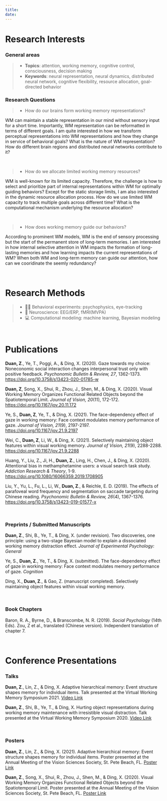 ```yaml
---
title: 
date: 
---
```


# Research Interests
### General areas
>* **Topics**: attention, working memory, cognitive control, consciousness, decision making
>* **Keywords**: neural representation, neural dynamics, distributed neural network, cognitive flexibility, resource allocation, goal-directed behavior


### Research Questions
 
>* How do our brains form working memory representations?

WM can maintain a stable representation in our mind without sensory input for a short time. Importantly, WM representation can be reformatted in terms of different goals. I am quite interested in how we transform perceptual representations into WM representations and how they change in service of behavioral goals? What is the nature of WM representation? How do different brain regions and distributed neural networks contribute to it?


&nbsp;

>* How do we allocate limited working memory resources?

WM is well-known for its limited capacity. Therefore, the challenge is how to select and prioritize part of internal representations within WM for optimally guiding behaviors? Except for the static storage limits, I am also interested in the dynamic resource allocation process. How do we use limited WM capacity to track multiple goals across different time? What is the computational mechanism underlying the resource allocation?



&nbsp;

>* How does working memory guide our behaviors?

According to prominent WM models, WM is the end of sensory processing but the start of the permanent store of long-term memories. I am interested in how internal selective attention in WM impacts the formation of long-lasting memories and how learning impacts the current representations of WM? When both WM and long-term memory can guide our attention, how can we cooridinate the seemly redundancy?



&nbsp;

# Research Methods
>* 🙋‍♀️ Behavioral experiments: psychophysics, eye-tracking
>* 🧠 Neuroscience: EEG/ERP, fMRI(MVPA)
>* 💻 Computational modeling: machine learning, Bayesian modeling

&nbsp;

# Publications
**Duan, Z**., Ye, T., Poggi, A., & Ding, X. (2020). Gaze towards my choice: Noneconomic social interaction changes interpersonal trust only with positive feedback. *Psychonomic Bulletin & Review, 27*, 1362-1373. https://doi.org/10.3758/s13423-020-01785-w

**Duan, Z**, Song, X., Shui, R., Zhou, J., Shen, M., & Ding, X. (2020). Visual Working Memory Organizes Functional Related Objects beyond the Spatiotemporal Limit. *Journal of Vision, 20*(11), 172-172. https://doi.org/10.1167/jov.20.11.172 

Ye, S., **Duan, Z**, Ye, T., & Ding, X. (2021). The face-dependency effect of gaze in working memory: Face context modulates memory performance of gaze. *Journal of Vision, 21*(9), 2197-2197. https://doi.org/10.1167/jov.21.9.2197 


Wei, C., **Duan, Z**, Li, W., & Ding, X. (2021). Selectively maintaining object features within visual working memory. *Journal of Vision, 21*(9), 2288-2288. https://doi.org/10.1167/jov.21.9.2288 

Huang, Y., Liu, Z., Ji, H., **Duan, Z**., Ling, H., Chen, J., & Ding, X. (2020). Attentional bias in methamphetamine users: a visual search task study. *Addiction Research & Theory*, 1-9. https://doi.org/10.1080/16066359.2019.1708905

Liu, Y., Yu, L., Fu, L., Li, W., **Duan, Z**., & Reichle, E. D. (2019). The effects of parafoveal word frequency and segmentation on saccade targeting during Chinese reading. *Psychonomic Bulletin & Review, 26*(4), 1367-1376. https://doi.org/10.3758/s13423-019-01577-x

&nbsp;

### Preprints / Submitted Manuscripts
**Duan, Z**., Shi, B., Ye, T., & Ding, X. (under revision). Two discoveries, one principle: using a two-stage Bayesian model to explain a dissociated working memory distraction effect. *Journal of Experimental Psychology: General*

Ye, S., **Duan, Z**., Ye, T., & Ding, X. (submitted). The face-dependency effect of gaze in working memory: Face context modulates memory performance of gaze. *Cognition*

Ding, X., **Duan, Z**., & Gao, Z. (manuscript completed). Selectively maintaining object features within visual working memory.

&nbsp;

### Book Chapters
Baron, R. A., Byrne, D., & Branscombe, N. R. (2019). *Social Psychology* (14th Eds). Zou, Z et al., translated (Chinese version). Independent translation of chapter 7.

&nbsp;

# Conference Presentations
### Talks
**Duan, Z**., Lin, Z., & Ding, X. Adaptive hierarchical memory: Event structure shapes memory for individual items. Talk presented at the Virtual Working Memory Symposium 2021. [Video Link](https://youtu.be/86KG0VWIh9s)

**Duan, Z**., Shi, B., Ye, T., & Ding, X. Hurting object representations during working memory maintenance with irresistible visual distraction. Talk presented at the Virtual Working Memory Symposium 2020. [Video Link](https://www.youtube.com/watch?v=UKpKfCzag8M)

&nbsp;

### Posters
**Duan, Z**., Lin, Z., & Ding, X. (2021). Adaptive hierarchical memory: Event structure shapes memory for individual items. Poster presented at the Annual Meeting of the Vision Sciences Society, St. Pete Beach, FL. [Poster Link](https://drive.google.com/file/d/1UJCD8QxdvCPuKA0j8HzNkZnQ_C1FYi-s/view?usp=sharing)

**Duan, Z**., Song, X., Shui, R., Zhou, J., Shen, M., & Ding, X. (2020). Visual Working Memory Organizes Functional Related Objects beyond the Spatiotemporal Limit. Poster presented at the Annual Meeting of the Vision Sciences Society, St. Pete Beach, FL. [Poster Link](https://drive.google.com/file/d/1o3n61LlTppIiWXvv7fe5D8oImNbQmd06/view?usp=sharing)


